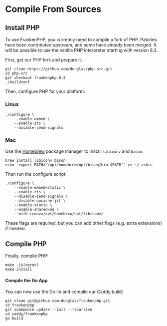 # Compile From Sources

## Install PHP

To use FrankenPHP, you currently need to compile a fork of PHP.
Patches have been contributed upstream, and some have already
been merged. It will be possible to use the vanilla PHP interpreter starting with version 8.3.

First, get our PHP fork and prepare it:

```
git clone https://github.com/dunglas/php-src.git
cd php-src
git checkout frankenphp-8.2
./buildconf
```

Then, configure PHP for your platform:

### Linux

```
./configure \
    --enable-embed \
    --enable-zts \
    --disable-zend-signals
```

### Mac

Use the [Homebrew](https://brew.sh/) package manager to install
`libiconv` and `bison`:

```
brew install libiconv bison
echo 'export PATH="/opt/homebrew/opt/bison/bin:$PATH"' >> ~/.zshrc
```

Then run the configure script:

```
./configure \
    --enable-embed=static \
    --enable-zts \
    --disable-zend-signals \
    --disable-opcache-jit \
    --enable-static \
    --enable-shared=no \
    --with-iconv=/opt/homebrew/opt/libiconv/
```

These flags are required, but you can add other flags (e.g. extra extensions)
if needed.

## Compile PHP

Finally, compile PHP:

```
make -j$(nproc)
make install
```

#### Compile the Go App

You can now use the Go lib and compile our Caddy build:

```
git clone git@github.com:dunglas/frankenphp.git
cd frankenphp
git submodule update --init --recursive
cd caddy/frankenphp
go build
```
